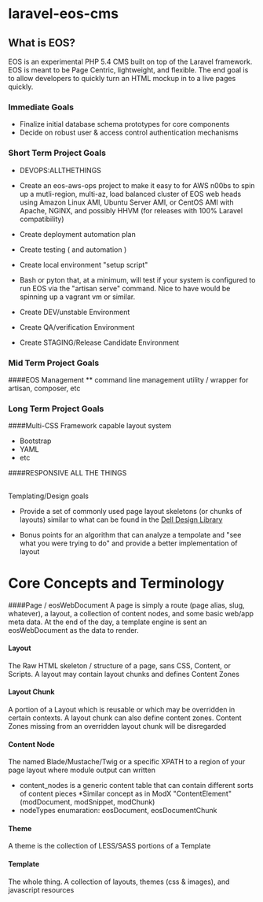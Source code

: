 laravel-eos-cms
================

## What is EOS?
EOS is an experimental PHP 5.4 CMS built on top of the Laravel framework. EOS is meant to be Page Centric, lightweight, and flexible. The end goal is to allow developers to quickly turn an HTML mockup in to a live pages quickly.

### Immediate Goals
* Finalize initial database schema prototypes for core components
* Decide on robust user & access control authentication mechanisms


### Short Term Project Goals 

* DEVOPS:ALLTHETHINGS
 * Create an eos-aws-ops project to make it easy to for AWS n00bs to spin  up a mutli-region, multi-az, load balanced cluster of EOS web heads using  Amazon Linux AMI, Ubuntu Server AMI, or CentOS AMI with Apache, NGINX, and possibly HHVM (for releases with 100% Laravel compatibility)

 * Create deployment automation plan
 
 * Create testing ( and automation )

 * Create local environment "setup script"

 * Bash or pyton that, at a minimum, will test if your system is configured to run EOS via the "artisan serve" command. Nice to have would be spinning up a vagrant vm or similar. 

 * Create DEV/unstable Environment

 * Create QA/verification Environment
 
* Create STAGING/Release Candidate Environment


### Mid Term Project Goals
####EOS Management
** command line management utility / wrapper for artisan, composer, etc

### Long Term Project Goals

####Multi-CSS Framework capable layout system
* Bootstrap
* YAML
* etc

####RESPONSIVE ALL THE THINGS

##
Templating/Design goals
* Provide a set of commonly used page layout skeletons (or chunks of layouts) similar to what can be found in the [Dell Design Library](http://www.delldesignlibrary.com)

* Bonus points for an algorithm that can analyze a tempolate and "see what you were trying to do" and provide a better implementation of layout


Core Concepts and Terminology
================

####Page / eosWebDocument
A page is simply a route (page alias, slug, whatever), a layout, a collection of content nodes, and some basic web/app meta data. At the end of the day, a template engine is sent an eosWebDocument as the data to render.

#### Layout
The Raw HTML skeleton / structure of a page, sans CSS, Content, or Scripts. A layout may contain layout chunks and defines Content Zones

#### Layout Chunk
A portion of a Layout which is reusable or which may be overridden in certain contexts. A layout chunk can also define content zones. Content Zones missing from an overridden layout chunk will be disregarded

#### Content Node
The named Blade/Mustache/Twig or a specific XPATH to a region of your page layout where module output can written
* content_nodes is a generic content table that can contain different sorts of content pieces
*Similar concept as in ModX "ContentElement" (modDocument, modSnippet, modChunk) 
* nodeTypes enumaration: eosDocument, eosDocumentChunk

#### Theme
A theme is the collection of LESS/SASS portions of a Template

#### Template
The whole thing. A collection of layouts, themes (css & images), and javascript resources